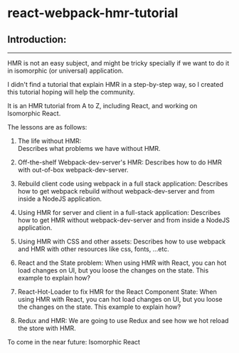 # react-webpack-hmr-tutorial

## Introduction:
---

HMR is not an easy subject, and might be tricky specially if we want to do it in isomorphic (or universal) application.  

I didn't find a tutorial that explain HMR in a step-by-step way, so I created this tutorial hoping will help the community.  

It is an HMR tutorial from A to Z, including React, and working on Isomorphic React.  

The lessons are as follows:

1. The life without HMR:  
    Describes what problems we have without HMR.

2. Off-the-shelf Webpack-dev-server's HMR:
    Describes how to do HMR with out-of-box webpack-dev-server.  

3. Rebuild client code using webpack in a full stack application:
    Describes how to get webpack rebuild without webpack-dev-server and from inside a NodeJS application.

4. Using HMR for server and client in a full-stack application:
    Describes how to get HMR without webpack-dev-server and from inside a NodeJS application.

5. Using HMR with CSS and other assets:
    Describes how to use webpack and HMR with other resources like css, fonts, ...etc.

6. React and the State problem:
    When using HMR with React, you can hot load changes on UI, but you loose the changes on the state. This example to explain how?

7. React-Hot-Loader to fix HMR for the React Component State:
    When using HMR with React, you can hot load changes on UI, but you loose the changes on the state. This example to explain how?

8. Redux and HMR:
    We are going to use Redux and see how we hot reload the store with HMR.

To come in the near future: Isomorphic React